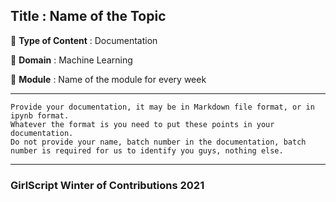 ## Title : Name of the Topic
🔴 **Type of Content** : Documentation

🔴 **Domain** : Machine Learning

🔴 **Module** : Name of the module for every week

*********************************************************************

```
Provide your documentation, it may be in Markdown file format, or in ipynb format. 
Whatever the format is you need to put these points in your documentation. 
Do not provide your name, batch number in the documentation, batch number is required for us to identify you guys, nothing else.
```


*********************************************************************

### GirlScript Winter of Contributions 2021

